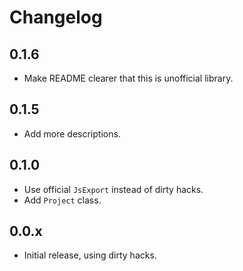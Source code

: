 # Changelog

## 0.1.6

- Make README clearer that this is unofficial library.

## 0.1.5

- Add more descriptions.

## 0.1.0

- Use official `JsExport` instead of dirty hacks.
- Add `Project` class.

## 0.0.x

- Initial release, using dirty hacks.
